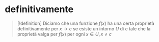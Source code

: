 # definitivamente
>[!definition]
>Diciamo che una funzione $f(x)$ ha una certa proprietà definitivamente per $x\to c$ se esiste un intorno $U$ di $c$ tale che la proprietà valga per $f(x)$ per ogni $x \in U, x \neq c$

